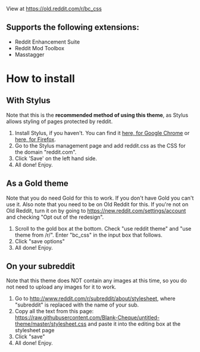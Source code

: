 View at https://old.reddit.com/r/bc_css

## Supports the following extensions:
* Reddit Enhancement Suite
* Reddit Mod Toolbox
* Masstagger

# How to install
## With Stylus
Note that this is the **recommended method of using this theme**, as Stylus allows styling of pages protected by reddit. 
1. Install Stylus, if you haven't. You can find it [here, for Google Chrome](https://chrome.google.com/webstore/detail/stylus/clngdbkpkpeebahjckkjfobafhncgmne) or [here, for Firefox](https://addons.mozilla.org/en-US/firefox/addon/styl-us/).
2. Go to the Stylus management page and add reddit.css as the CSS for the domain "reddit.com".
3. Click 'Save' on the left hand side.
4. All done! Enjoy. 

## As a Gold theme
Note that you do need Gold for this to work. If you don't have Gold you can't use it. Also note that you need to be on Old Reddit for this. If you're not on Old Reddit, turn it on by going to https://new.reddit.com/settings/account and checking "Opt out of the redesign".
1. Scroll to the gold box at the bottom. Check "use reddit theme" and "use theme from /r/". Enter "bc_css" in the input box that follows. 
2. Click "save options"
3. All done! Enjoy. 

## On your subreddit
Note that this theme does NOT contain any images at this time, so you do not need to upload any images for it to work.
1. Go to http://www.reddit.com/r/subreddit/about/stylesheet, where "subreddit" is replaced with the name of your sub. 
2. Copy all the text from this page: https://raw.githubusercontent.com/Blank-Cheque/untitled-theme/master/stylesheet.css and paste it into the editing box at the stylesheet page
3. Click "save"
4. All done! Enjoy. 
